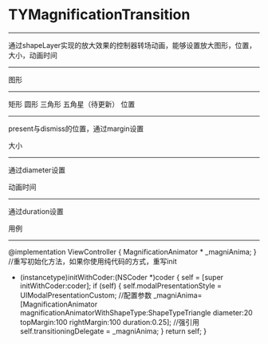 # TYMagnificationTransition
***
通过shapeLayer实现的放大效果的控制器转场动画，能够设置放大图形，位置，大小，动画时间
***
图形
***
矩形
圆形
三角形
五角星（待更新）
位置
***
present与dismiss的位置，通过margin设置

大小
***
通过diameter设置

动画时间
***
通过duration设置

用例
***
@implementation ViewController
{
    MagnificationAnimator * _magniAnima;
}
//重写初始化方法，如果你使用纯代码的方式，重写init
- (instancetype)initWithCoder:(NSCoder *)coder
{
    self = [super initWithCoder:coder];
    if (self)
    {
        self.modalPresentationStyle = UIModalPresentationCustom;
        //配置参数
        _magniAnima= [MagnificationAnimator
                  magnificationAnimatorWithShapeType:ShapeTypeTriangle diameter:20 topMargin:100 rightMargin:100 duration:0.25];
        //强引用
        self.transitioningDelegate = _magniAnima;
    }
    return self;
}
